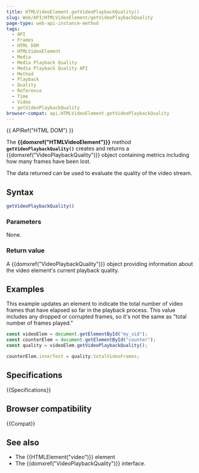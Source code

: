 ```yaml
---
title: HTMLVideoElement.getVideoPlaybackQuality()
slug: Web/API/HTMLVideoElement/getVideoPlaybackQuality
page-type: web-api-instance-method
tags:
  - API
  - Frames
  - HTML DOM
  - HTMLVideoElement
  - Media
  - Media Playback Quality
  - Media Playback Quality API
  - Method
  - Playback
  - Quality
  - Reference
  - Time
  - Video
  - getVideoPlaybackQuality
browser-compat: api.HTMLVideoElement.getVideoPlaybackQuality
---
```

{{ APIRef("HTML DOM") }}

The **{{domxref("HTMLVideoElement")}}** method
**`getVideoPlaybackQuality()`** creates and returns a
{{domxref("VideoPlaybackQuality")}} object containing metrics including how many
frames have been lost.

The data returned can be used to evaluate the quality of the video stream.

## Syntax

```js
getVideoPlaybackQuality()
```

### Parameters

None.

### Return value

A {{domxref("VideoPlaybackQuality")}} object providing information about the video
element's current playback quality.

## Examples

This example updates an element to indicate the total number of video frames that have
elapsed so far in the playback process. This value includes any dropped or corrupted
frames, so it's not the same as "total number of frames played."

```js
const videoElem = document.getElementById("my_vid");
const counterElem = document.getElementById("counter");
const quality = videoElem.getVideoPlaybackQuality();

counterElem.innerText = quality.totalVideoFrames;
```

## Specifications

{{Specifications}}

## Browser compatibility

{{Compat}}

## See also

- The {{HTMLElement("video")}} element
- The {{domxref("VideoPlaybackQuality")}} interface.
